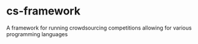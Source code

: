 # cs-framework
A framework for running crowdsourcing competitions allowing for various programming languages
